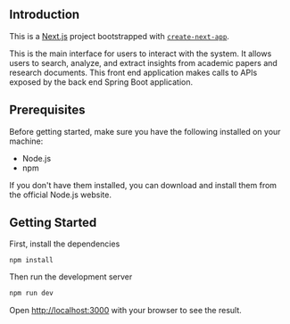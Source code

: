 ## Introduction

This is a [Next.js](https://nextjs.org/) project bootstrapped with [`create-next-app`](https://github.com/vercel/next.js/tree/canary/packages/create-next-app).

This is the main interface for users to interact with the system. It allows users to search, analyze, and extract insights from academic papers and research documents.
This front end application makes calls to APIs exposed by the back end Spring Boot application.

## Prerequisites

Before getting started, make sure you have the following installed on your machine:

- Node.js
- npm

If you don't have them installed, you can download and install them from the official Node.js website.

## Getting Started

First, install the dependencies

```
npm install
```

Then run the development server

```bash
npm run dev
```

Open [http://localhost:3000](http://localhost:3000) with your browser to see the result.

